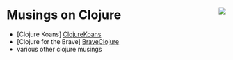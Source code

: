 # Musings on Clojure <img align=right src="https://raw.githubusercontent.com/jimador/clojure-meditations/master/assests/logo-200.png">

- [Clojure Koans] [ClojureKoans]
- [Clojure for the Brave] [BraveClojure]
- various other clojure musings

[BraveClojure]: http://www.braveclojure.com/
[ClojureKoans]: http://clojurekoans.com/
